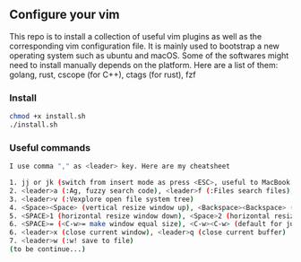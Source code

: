 ## Configure your vim

This repo is to install a collection of useful vim plugins as well as the corresponding vim configuration file.
It is mainly used to bootstrap a new operating system such as ubuntu and macOS. Some of the softwares might need to install manually depends on the platform.
Here are a list of them: golang, rust, cscope (for C++), ctags (for rust), fzf

### Install

```bash
chmod +x install.sh
./install.sh
```

### Useful commands

```bash
I use comma "," as <leader> key. Here are my cheatsheet

1. jj or jk (switch from insert mode as press <ESC>, useful to MacBook touchbar)
2. <leader>a (:Ag, fuzzy search code), <leader>f (:Files search files), :Tags (search ctags -R . generated)
3. <leader>v (:Vexplore open file system tree)
4. <Space><Space> (vertical resize window up), <Backspace><Backspace> (vertical resize window down)
5. <SPACE>1 (horizontal resize window down), <Space>2 (horizontal resize window up)
6. <SPACE>= (<C-w>= make window equal size), <C-w><C-w> (default for jump between windows)
6. <leader>x (close current window), <leader>q (close current buffer)
7. <leader>w (:w! save to file)
(to be continue...)
```

